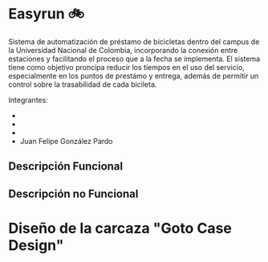 # Easyrun :bike:

Sistema de automatización de préstamo de bicicletas dentro del campus de la Universidad Nacional de Colombia, incorporando la conexión entre estaciones y facilitando el proceso que a la fecha se implementa. El sistema tiene como objetivo proncipa reducir los tiempos en el uso del servicio, especialmente en los puntos de prestámo y entrega, además de permitir un control sobre la trasabilidad de cada bicileta.

Integrantes: 

*
*
*
* Juan Felipe González Pardo

## Descripción Funcional ##

## Descripción no Funcional ##

# Diseño de la carcaza "Goto Case Design"
